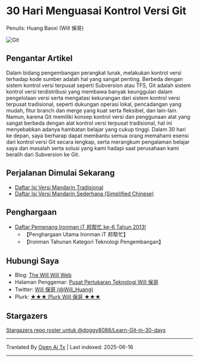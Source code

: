 # 30 Hari Menguasai Kontrol Versi Git

Penulis: Huang Baoxi (Will 保哥)

![Git](https://raw.githubusercontent.com/doggy8088/Learn-Git-in-30-days/master/zh-tw/figures/README/01.png)

## Pengantar Artikel

Dalam bidang pengembangan perangkat lunak, melakukan kontrol versi terhadap kode sumber adalah hal yang sangat penting. Berbeda dengan sistem kontrol versi terpusat seperti Subversion atau TFS, Git adalah sistem kontrol versi terdistribusi yang membawa banyak keunggulan dalam pengelolaan versi serta mengatasi kekurangan dari sistem kontrol versi terpusat tradisional, seperti dukungan operasi lokal, pencadangan yang mudah, fitur branch dan merge yang kuat serta fleksibel, dan lain-lain. Namun, karena Git memiliki konsep kontrol versi dan penggunaan alat yang sangat berbeda dengan alat kontrol versi terpusat tradisional, hal ini menyebabkan adanya hambatan belajar yang cukup tinggi. Dalam 30 hari ke depan, saya berharap dapat membantu semua orang memahami esensi dari kontrol versi Git secara lengkap, serta merangkum pengalaman belajar saya dan masalah serta solusi yang kami hadapi saat perusahaan kami beralih dari Subversion ke Git.

## Perjalanan Dimulai Sekarang

* [Daftar Isi Versi Mandarin Tradisional](https://raw.githubusercontent.com/doggy8088/Learn-Git-in-30-days/master/zh-tw/README.md)
* [Daftar Isi Versi Mandarin Sederhana (Simplified Chinese)](https://raw.githubusercontent.com/doggy8088/Learn-Git-in-30-days/master/zh-cn/README.md)

## Penghargaan

* [Daftar Pemenang Ironman iT 邦帮忙 ke-6 Tahun 2013!](https://ithelp.ithome.com.tw/articles/10142953)
  * 【Penghargaan Utama Ironman iT 邦帮忙】
  * 【Ironman Tahunan Kategori Teknologi Pengembangan】

## Hubungi Saya

* Blog: [The Will Will Web](https://blog.miniasp.com/)
* Halaman Penggemar: [Pusat Pertukaran Teknologi Will 保哥](https://www.facebook.com/will.fans)
* Twitter: [Will 保哥 (@Will_Huang)](https://twitter.com/Will_Huang)
* Plurk: [★★★ Plurk Will 保哥 ★★★](https://www.plurk.com/willh/invite)

## Stargazers

[Stargazers repo roster untuk @doggy8088/Learn-Git-in-30-days](https://reporoster.com/stars/doggy8088/Learn-Git-in-30-days)


---

Tranlated By [Open Ai Tx](https://github.com/OpenAiTx/OpenAiTx) | Last indexed: 2025-06-16

---